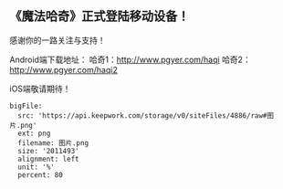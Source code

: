 ## 《魔法哈奇》正式登陆移动设备！

感谢你的一路关注与支持！

Android端下载地址：
哈奇1：http://www.pgyer.com/haqi
哈奇2：http://www.pgyer.com/haqi2

iOS端敬请期待！
 
```@BigFile
bigFile:
  src: 'https://api.keepwork.com/storage/v0/siteFiles/4886/raw#图片.png'
  ext: png
  filename: 图片.png
  size: '2011493'
  alignment: left
  unit: '%'
  percent: 80

```
